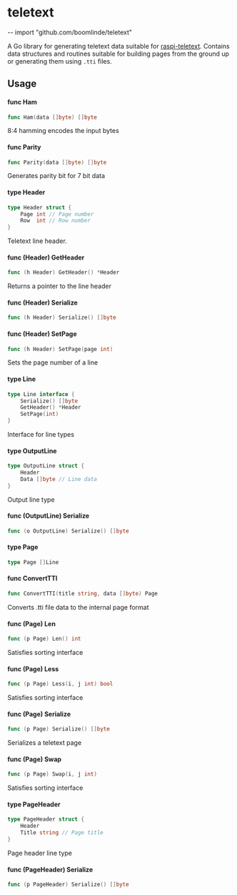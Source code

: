 # teletext
--
    import "github.com/boomlinde/teletext"

A Go library for generating teletext data suitable for
[raspi-teletext](https://github.com/ali1234/raspi-teletext). Contains data
structures and routines suitable for building pages from the ground up or
generating them using `.tti` files.

## Usage

#### func  Ham

```go
func Ham(data []byte) []byte
```
8:4 hamming encodes the input bytes

#### func  Parity

```go
func Parity(data []byte) []byte
```
Generates parity bit for 7 bit data

#### type Header

```go
type Header struct {
	Page int // Page number
	Row  int // Row number
}
```

Teletext line header.

#### func (Header) GetHeader

```go
func (h Header) GetHeader() *Header
```
Returns a pointer to the line header

#### func (Header) Serialize

```go
func (h Header) Serialize() []byte
```

#### func (Header) SetPage

```go
func (h Header) SetPage(page int)
```
Sets the page number of a line

#### type Line

```go
type Line interface {
	Serialize() []byte
	GetHeader() *Header
	SetPage(int)
}
```

Interface for line types

#### type OutputLine

```go
type OutputLine struct {
	Header
	Data []byte // Line data
}
```

Output line type

#### func (OutputLine) Serialize

```go
func (o OutputLine) Serialize() []byte
```

#### type Page

```go
type Page []Line
```


#### func  ConvertTTI

```go
func ConvertTTI(title string, data []byte) Page
```
Converts .tti file data to the internal page format

#### func (Page) Len

```go
func (p Page) Len() int
```
Satisfies sorting interface

#### func (Page) Less

```go
func (p Page) Less(i, j int) bool
```
Satisfies sorting interface

#### func (Page) Serialize

```go
func (p Page) Serialize() []byte
```
Serializes a teletext page

#### func (Page) Swap

```go
func (p Page) Swap(i, j int)
```
Satisfies sorting interface

#### type PageHeader

```go
type PageHeader struct {
	Header
	Title string // Page title
}
```

Page header line type

#### func (PageHeader) Serialize

```go
func (p PageHeader) Serialize() []byte
```
